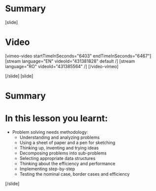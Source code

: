 # Summary

[slide]
# Video

[vimeo-video startTimeInSeconds="6403" endTimeInSeconds="6467"]
[stream language="EN" videoId="431381828" default /]
[stream language="RO" videoId="431385564" /]
[/video-vimeo]

[/slide]
[slide]
# Summary


# In this lesson you learnt:

- Problem solving needs methodology:
    - Understanding and analyzing problems
    - Using a sheet of paper and a pen for sketching
    - Thinking up, inventing and trying ideas
    - Decomposing problems into sub-problems
    - Selecting appropriate data structures
    - Thinking about the efficiency and performance
    - Implementing step-by-step
    - Testing the nominal case, border cases and efficiency


[/slide]